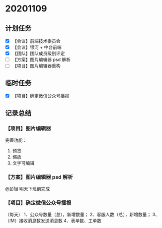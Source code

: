 # 20201109

## 计划任务

- [x] 【会议】前端技术委员会
- [x] 【会议】银河 + 中台前端
- [x] 【团队】团队成员级别评定
- [ ] 【方案】图片编辑器 psd 解析
- [ ] 【项目】图片编辑器重构

## 临时任务

- [x] 【项目】确定微信公众号播报

## 记录总结

### 【项目】图片编辑器

完善功能：

1. 预览
2. 缩放
3. 文字可编辑

### 【方案】图片编辑器 psd 解析

@彭旭 明天下班前完成

### 【项目】确定微信公众号播报

（每天）
1、公众号数量（总），新增数量；
2、客服人数（总），新增数量；
3、（IM）接收消息数发送消息数
4、表单数、工单数
